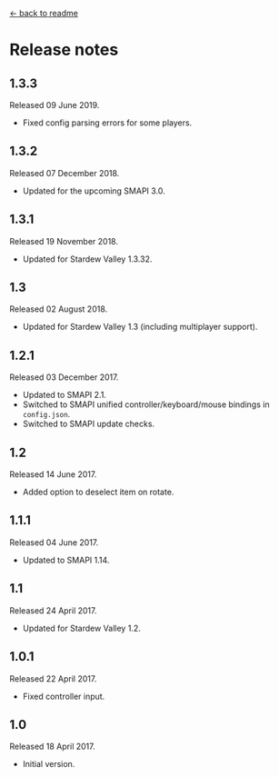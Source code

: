 ﻿[← back to readme](README.md)

# Release notes
## 1.3.3
Released 09 June 2019.

* Fixed config parsing errors for some players.

## 1.3.2
Released 07 December 2018.

* Updated for the upcoming SMAPI 3.0.

## 1.3.1
Released 19 November 2018.

* Updated for Stardew Valley 1.3.32.

## 1.3
Released 02 August 2018.

* Updated for Stardew Valley 1.3 (including multiplayer support).

## 1.2.1
Released 03 December 2017.

* Updated to SMAPI 2.1.
* Switched to SMAPI unified controller/keyboard/mouse bindings in `config.json`.
* Switched to SMAPI update checks.

## 1.2
Released 14 June 2017.

* Added option to deselect item on rotate.

## 1.1.1
Released 04 June 2017.

* Updated to SMAPI 1.14.

## 1.1
Released 24 April 2017.

* Updated for Stardew Valley 1.2.

## 1.0.1
Released 22 April 2017.

* Fixed controller input.

## 1.0
Released 18 April 2017.

* Initial version.
